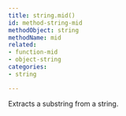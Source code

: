 ```yaml
---
title: string.mid()
id: method-string-mid
methodObject: string
methodName: mid
related:
- function-mid
- object-string
categories:
- string

---
```


Extracts a substring from a string.